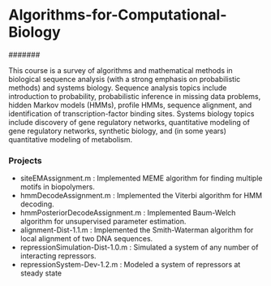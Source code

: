 # Algorithms-for-Computational-Biology

#######

This course is a survey of algorithms and mathematical methods in biological sequence analysis (with a strong emphasis on probabilistic methods) and systems biology. Sequence analysis topics include introduction to probability, probabilistic inference in missing data problems, hidden Markov models (HMMs), profile HMMs, sequence alignment, and identification of transcription-factor binding sites. Systems biology topics include discovery of gene regulatory networks, quantitative modeling of gene regulatory networks, synthetic biology, and (in some years) quantitative modeling of metabolism.

### Projects

- siteEMAssignment.m  : Implemented MEME algorithm for finding multiple motifs in biopolymers.
- hmmDecodeAssignment.m : Implemented the Viterbi algorithm for HMM decoding. 
- hmmPosteriorDecodeAssignment.m : Implemented Baum-Welch algorithm for unsupervised parameter estimation.
- alignment-Dist-1.1.m : Implemented the Smith-Waterman algorithm for local alignment of two DNA sequences. 
- repressionSimulation-Dist-1.0.m : Simulated a system of any number of interacting repressors.
- repressionSystem-Dev-1.2.m : Modeled a system of repressors at steady state
